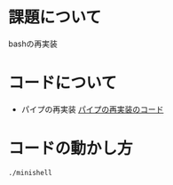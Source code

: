 # 課題について
bashの再実装

# コードについて
* パイプの再実装
  [パイプの再実装のコード](https://github.com/Kazuki-Asaka/refactoring_pipex)
# コードの動かし方
```
./minishell
```
